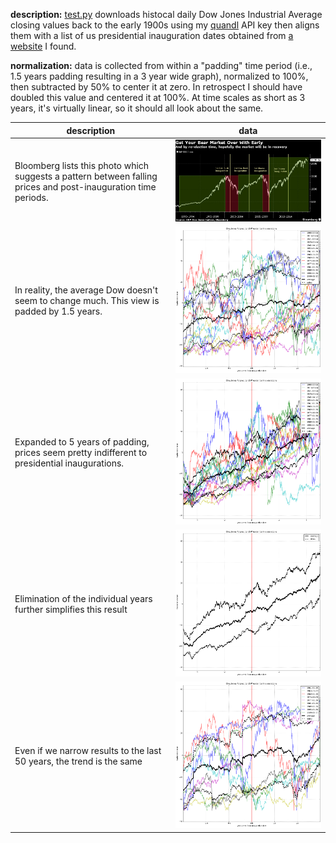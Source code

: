 **description:** [test.py](test.py) downloads histocal daily Dow Jones Industrial Average closing values back to the early 1900s using my [quandl](https://www.quandl.com/tools/python) API key then aligns them with a list of us presidential inauguration dates obtained from [a website](http://historyinpieces.com/research/presidential-inauguration-dates) I found.

**normalization:** data is collected from within a "padding" time period (i.e., 1.5 years padding resulting in a 3 year wide graph), normalized to 100%, then subtracted by 50% to center it at zero. In retrospect I should have doubled this value and centered it at 100%. At time scales as short as 3 years, it's virtually linear, so it should all look about the same.

description | data
---|---
Bloomberg lists this photo which suggests a pattern between falling prices and post-inauguration time periods. | ![](bloomberg.jpg)
In reality, the average Dow doesn't seem to change much. This view is padded by 1.5 years. | ![](01.png)
Expanded to 5 years of padding, prices seem pretty indifferent to presidential inaugurations. | ![](02.png)
Elimination of the individual years further simplifies this result | ![](03.png)
Even if we narrow results to the last 50 years, the trend is the same | ![](04.png)
